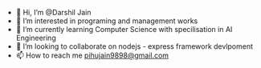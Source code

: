 - 👋 Hi, I’m @Darshil Jain
- 👀 I’m interested in programing and management works
- 🌱 I’m currently learning Computer Science with specilisation in AI Engineering 
- 💞️ I’m looking to collaborate on nodejs - express framework devlpoment
- 📫 How to reach me pihujain9898@gmail.com

<!---
pihujain9898/pihujain9898 is a ✨ special ✨ repository because its `README.md` (this file) appears on your GitHub profile.
You can click the Preview link to take a look at your changes.
--->
